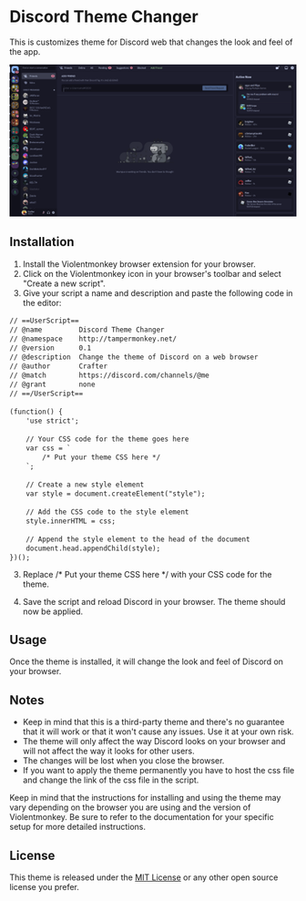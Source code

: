 # Discord Theme Changer

This is customizes theme for Discord web that changes the look and feel of the app.

![Example of the Code running](Example.png)

## Installation

1. Install the Violentmonkey browser extension for your browser.
2. Click on the Violentmonkey icon in your browser's toolbar and select "Create a new script".
3. Give your script a name and description and paste the following code in the editor:

```
// ==UserScript==
// @name         Discord Theme Changer
// @namespace    http://tampermonkey.net/
// @version      0.1
// @description  Change the theme of Discord on a web browser
// @author       Crafter
// @match        https://discord.com/channels/@me
// @grant        none
// ==/UserScript==

(function() {
    'use strict';

    // Your CSS code for the theme goes here
    var css = `
        /* Put your theme CSS here */
    `;

    // Create a new style element
    var style = document.createElement("style");

    // Add the CSS code to the style element
    style.innerHTML = css;

    // Append the style element to the head of the document
    document.head.appendChild(style);
})();
```
3. Replace  /* Put your theme CSS here */  with your CSS code for the theme.

4. Save the script and reload Discord in your browser. The theme should now be applied.

## Usage

Once the theme is installed, it will change the look and feel of Discord on your browser.

## Notes

- Keep in mind that this is a third-party theme and there's no guarantee that it will work or that it won't cause any issues. Use it at your own risk.
- The theme will only affect the way Discord looks on your browser and will not affect the way it looks for other users.
- The changes will be lost when you close the browser.
- If you want to apply the theme permanently you have to host the css file and change the link of the css file in the script.

Keep in mind that the instructions for installing and using the theme may vary depending on the browser you are using and the version of Violentmonkey. Be sure to refer to the documentation for your specific setup for more detailed instructions.

## License

This theme is released under the [MIT License](https://opensource.org/licenses/MIT) or any other open source license you prefer.
